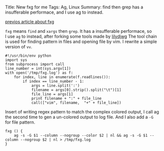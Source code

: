 Title: New fxg for me 
Tags: Ag, Linux
Summary: find then grep has a insufferable performace, and I use ag to instead.

[previos article about fxg](http://kamushin.github.io/tool/fxg.html)

`fxg` means `find` and `xargs` then `grep`. It has a insufferable performace, so   
I use `ag` to instead, after forking some tools made by [lilydjwg](https://github.com/lilydjwg/search-and-view)
The tool chain is used for finding pattern in files and opening file by vim.
I rewrite a simple version of `vv`.
    
    #!/usr/bin/env python
    import sys
    from subprocess import call
    line_number = int(sys.argv[1])
    with open('/tmp/fxg.log') as f:
        for index, line in enumerate(f.readlines()):
            if index == line_number - 1:
                args = line.split(':')
                filename = args[0].strip().split("\t")[1]
                file_line = args[1]
                print filename + ":" + file_line
                call(["vim", filename,  "+" + file_line])

Insert of writing regex pattern to match the complex colored output, I call ag the second time to gen a un-colored output to log file.
And I also add a `-G` for file pattern.

    fxg () {
        ag -s -G $1 --column --nogroup --color $2 | nl && ag -s -G $1 --column --nogroup $2 | nl > /tmp/fxg.log
    }
